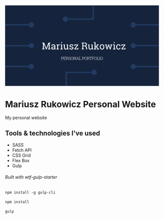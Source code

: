 ![Mariusz Rukowicz Personal Website](src/assets/img/cover.png)

# Mariusz Rukowicz Personal Website

My personal website

## Tools & technologies I've used
 
 - SASS
 - Fetch API
 - CSS Grid
 - Flex Box
 - Gulp
 
 
 
 ###### Built with wtf-gulp-starter
 
 `npm install -g gulp-cli`
 
 `npm install`
 
 `gulp`
